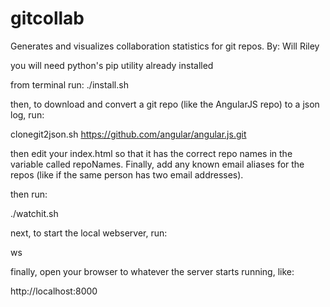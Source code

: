# gitcollab
Generates and visualizes collaboration statistics for git repos.
By: Will Riley

you will need python's pip utility already installed

from terminal run: 
./install.sh

then, to download and convert a git repo (like the AngularJS repo) to a json log, run:

clonegit2json.sh https://github.com/angular/angular.js.git

then edit your index.html so that it has the correct repo names in the variable called repoNames.  Finally, add any known email aliases for the repos (like if the same person has two email addresses).

then run:

./watchit.sh

next, to start the local webserver, run:

ws

finally, open your browser to whatever the server starts running, like:

http://localhost:8000

